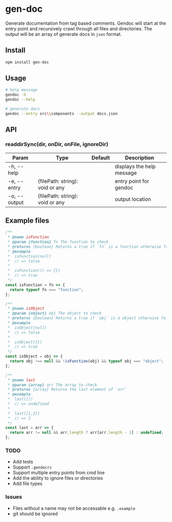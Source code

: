 # gen-doc

Generate documentation from tag based comments. Gendoc will start at the entry point and recursively crawl through all files and directories. The output will be an array of generate docs in `json` format.

## Install

```bash
npm install gen-doc
```

## Usage

```bash
# help message
gendoc -h
gendoc --help

# generate docs
gendoc --entry src\\components --output docs.json
```

## API

### readdirSync(dir, onDir, onFile, ignoreDir)

| Param        | Type                            | Default | Description               |
| ------------ | ------------------------------- | ------- | ------------------------- |
| -h, --help   |                                 |         | displays the help message |
| -e, --entry  | (filePath: string): void or any |         | entry point for gendoc    |
| -o, --output | (filePath: string): void or any |         | output location           |

## Example files

```js
/**
 * @name isFunction
 * @param {function} fn The function to check
 * @returns {boolean} Returns a true if `fn` is a function otherwise false
 * @example
 *  isFunction(null)
 *  // => false
 *
 *  isFunction(() => {})
 *  // => true
 */
const isFunction = fn => {
  return typeof fn === "function";
};

/**
 * @name isObject
 * @param {object} obj The object to check
 * @returns {boolean} Returns a true if `obj` is a object otherwise false
 * @example
 *  isObject(null)
 *  // => false
 *
 *  isObject({})
 *  // => true
 */
const isObject = obj => {
  return obj !== null && !isFunction(obj) && typeof obj === "object";
};

/**
 * @name last
 * @param {array} arr The array to check
 * @returns {array} Returns the last element of `arr`
 * @example
 *  last([])
 *  // => undefined
 *
 *  last([1,2])
 *  // => 2
 */
const last = arr => {
  return arr != null && arr.length ? arr[arr.length - 1] : undefined;
};
```

### TODO
* Add tests
* Support `.gendocrc`
* Support multiple entry points from cmd line
* Add the ability to ignore files or directories
* Add file types

### Issues
* Files without a name may not be accessable e.g. `.example`
* git should be ignored